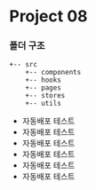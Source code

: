 # Project 08

### 폴더 구조

```
+-- src
    +-- components
    +-- hooks
    +-- pages
    +-- stores
    +-- utils
```

- 자동배포 테스트
- 자동배포 테스트
- 자동배포 테스트
- 자동배포 테스트
- 자동배포 테스트
- 자동배포 테스트
